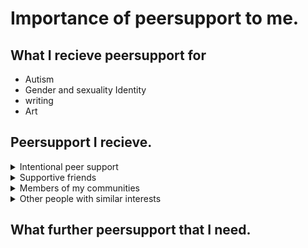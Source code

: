 # Importance of peersupport to me.

## What I recieve peersupport for

- Autism
- Gender and sexuality Identity
- writing
- Art 

## Peersupport I recieve. 

<details>
<summary>Intentional peer support</summary>
<br>
  
## What I find Helpful about Intentional Peer support and its core values 

Most of the peer support I recieve is based around [Intentional peer support](https://intentionalpeersupport.org/) and is what I have been trained in. I find this aproach helpful because it allows for conflicting ***worldviews/Perspectives***  to be respectfully expressed. This is important to me beacause it allow me to hear views that is different from mine and allow me to reassess or change my worldveiw if neccessary. One the thing that Intentional peer support made me reflect on is the diagnosis/psychatric approach that I learned form Studying psychology which was trigger by discusing alternative to it like Holistic/community. In this reflection I realised there more than one way to healing and diverse approach to mental health healing is needed. 

I find it helpful how ***Mutality*** support the exploration of ***worldviews*** by allowing empathic connect to the common emotion and realities of people I engage with. To empathically connet with someone makes I feel less alone and include into a commmunity. It reduces the feeling of beeing othered and safe enough to explore others ***Worldviews*** as well express mine. It gives space for geninue ***connection*** to develop which goes beyond difference in ***worldviews***. It allows for a diverse community eco-system to develope. 

Being able to develope  geninue ***Connection*** is truely benefical to my mental health and wellbeing because having ***Connection*** based in ***mutuality*** allows for me to feel respected and get better understanding everyone. It allows for people to connect in more meaningful ways. The ***connection*** I get from peersupport is reassuring, surportive, and  is ***moving towards*** embetterment through building ***Connection*** with a more various spectrum of ***worldview*** which at time challenges my **worldview** in a support, caring, respectful and supportive manner. The ***connection*** I have through my INternational peersupport relationships can be challenging but give great oppurtinity for growth and ***moving towards*** a better me. 

***Moving towards*** is greatly important to my mental health. I creates a growth mind set. Allowing progress to happen over time, even when there set backs. This prevent me from feeling stagnant. It continously froster hope, persistancy, and determination. Yet ***connection*** reminds me that I do not have do it alone and that helpful support as well as advice can from others. Internentional peer support also encourages me to listen to other people ***worldviews*** in way the encouraging me to ***moving towards*** better mental health and welling by encouraging me listen respecful to Other peoples ***worldveiws*** to give me new prespectives to consider. The respect come from the ***mutality*** of the ***connection*** enagement. 

**CORE PRINCIPLES OF INTENTIONAL PEER:** ***worldviews, connection, mutality, and moving towards***
</details>

<details>
<summary>Supportive friends</summary> 
<br>

## What I finding helpful supportive friends and important qualities

I find that if a supportive friend ***seeing me for me*** it can a more guiune connection that allow for my authentic self be expressed. This put less stress on my mind and body when engaging with supportive friends. Enable me be freer to discuss more challenge topics to ***expand my thinking*** leading changes wellbeing behaviours and my worldview, which ***encourages my growth***. Yet a supportive relationships has mutuality built into it, Where ***we value each other***. Enable us to support each other growth and development by lifting ourselve up together at the same time without the pushing one down. 

I greatly appreciate the effort my supportive friends and I put into lifting each other up and not leaving friends behind as each of us experience growth. My Supportive friends that ***encourages my growth*** are highly value to me. Them also value me and what I have offer adds to my self esteem. For us to ***value each other*** we need to have mutuality and encourage each others growth. For my supportive friends to be ***encouring of my growth*** they need to ***expand my thinking*** and get me to think in new ways. This ***encourages my growth*** by giving me knew perspective and idea to consider. For me intergrate in to my worldview and understanding. Allowing changes in my mental health and wellbeing. Due to the mutuality of the engagement with my supportive friends we all get an oppurtinity to ***expand our thinking*** and to experience growth. 

For a supportive friend to be able to ***expand my thinking*** they need to respectfully and confidently express thier worldview to me. They must expect that I would not always aggree with them or automatically take on board what they say. That I would atleast politely listen and I expect the same from them. Where we all allow time to proccess information and perspectives. To also seek out other prepectives and world views. For us not to be shaped by one connection but many connection. Enabling a well rounded human to develop. I find this Important because I like to see diverse range of worldview and compare it to mine. Helping to discover weakness in my worldview.  

I find that ***we valuing each other*** encourages the development of trust, collaboration, growing together, self-estem and wellbeing growth. Meaning there is something for each us to gain from relationship but not neccessary in transactional way. The value I feel each of has to give goes beyond that. We are value for the uniqueness we bring to each other. That what we have to offer is not measured but honoured and respect. This done by repecting each other Worldview but also honouring value of our own at the same time without ignoring the wisedom within the others worldview. To encourage each others growth and expansion of thinking. To help consider ourselves a teammates rather that adversaries. 

**Important qualities:** ***seeing me for me, expands my thinking, encourages my growth, and we value each other.***
</details>

<details>
<summary>Members of my communities</summary>
<br> 

## What I find helpful in welcoming community and its core aspects

Community peer support needs to be ***accepting*** of my Identities to ***encourage identity development***. It also needs to support the wider acceptance through being ***being engaged in actitism*** and ***celebarting*** my identiies. Different communities support different Identities and sometime multiply ones at the same time. ***Accepting*** my identities makes me feel like I do not need to hide behind a front and be honest about who I am without being discriminating against. Alllowing me to be freer in my expression and  more relaxed in socail suituations. Enabling me to safely and honest explore my identities to ***encourage identity development***. 

My communitties ***encouraging identity development*** is crucial to me better understanding myself and to process what the Identities I have mean to me. It helps me express and define myself better. To grow Into the skin of my identities and let it morph into the beauty of who I am truly. Removing the restrictive chains of expectation in discrimination. Enabling me to openly ***celebrate*** the realities of my identities and learn Who I truely. In ***accepting*** and understanding company which ***engages in activism*** when they feel our identities are getting unfairly attacked. Yet still leaving room for ***celebratory*** nature of the communities I enjoy. 

For my communities being actively ***engaged in activism*** is highly valued by me because it means that something is being done about the discrimination and hatred I experience. That someone is sticking up for my rights when I do not have the capicity to does so. Creating a chances for change. Leading to the pontential to create a better engagement with the wider community. Enable me to be less isolated and discriminated against. Improving myself esteem due to fact I am recieving less negative statement and voilence towards myself and others. As welling seeing people supporting my identities and making sure that my identities are welcome in the wider community. At times activism is celebrating my identities. 

**core aspects:** ***accepting, encourage Identity development, enaged in activism and Celebratory.***
</details>

<details>
<summary>Other people with similar interests</summary>
  
<br>

## What I find helpful in uplifting others with simalar interests and thier core charastics. 

People with similar interest in my mind need to ***encourage development*** by offering ***thoughtful feedback*** to be effective at doing interested based peersupport. Then also need to ***celebrate achievements*** to provide postive reinforcement and be a great source ***inspiration*** to keep me motivate and keep me developing my ideas. ***Encouraging development*** is benefical to me because it helps me not become stagnant and to continue support me move forward with my hobbies and interest. The nature of the moving forward goes beyond my hobbies and interest by bleeding into support my mental health. This done when ***encouraging developmemnt*** the community support me to consider the need to look after my wellbeing because if my wellbeing is not great less time I can put into my hobbies and interest. Meaning my creative output is dimishes with poor wellbeing. 

Giving ***thoughtful feedback*** is greatly appreciated by me. It allow me to learn how to improve my creative displines. Preventing stagnantion in skill development and making the same mistakes in my creative process. It encourages growth and development to support me to go beyond where I currently am and gives me some guidance on how to get there too. Gives me some steps to take when I am stuck on where to go next. Supporting me to become a better creative.To find better ways to expess my thoughts and feeling in a ctreative manner. This support my mental health by helping express my thoughts and feeling in way that enjoyable and meaningful. Rather than have them trapped inside me in a taggled mess.

Similar interest peers ***celbrating my achievement*** show me the signficance of these milestones and how hard they are to achieve. Giving me confidence to continue and to improve my creative crafts. It also takes be out of my hypercritical and negitive mindset to give me time to see how far I have come and changed. 

Interest base peer support can also support my mental health  by 

**core Characteristic:** ***Encourages development, Celebrates achievements, inspirational and thoughtful feedback.***

</details>



## What further peersupport that I need. 
